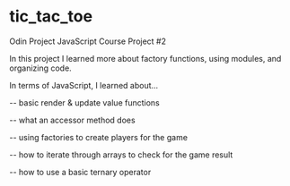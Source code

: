 # tic_tac_toe
Odin Project JavaScript Course Project #2

In this project I learned more about factory functions, using modules,
and organizing code.

In terms of JavaScript, I learned about... 

-- basic render & update value functions


-- what an accessor method does


-- using factories to create players for the game


-- how to iterate through arrays to check for the game result


-- how to use a basic ternary operator

